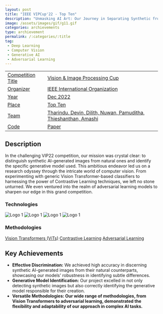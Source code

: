 ```yaml
---
layout: post
title: "IEEE VIPCup'22 - Top Ten"
description: "Unmasking AI Art: Our Journey in Separating Synthetic from Natural Images."
image: /assets/images/gif/g11.gif
categories: archievements
type: archievement
permalink: /:categories/:title
tag:
 - Deep Learning
 - Computer Vision
 - Generative AI
 - Adversarial Learning
---
```


<div id="main">
	<section id="one">
        <div class="inner no-padding" >
            <div class="table-container">
            <table>
                <tr>
                    <td class="first-column"><a href="#" class="special small disable">Competition Title</a></td>
                    <td class="second-column"><a href="#" class="small disable">Vision & Image Processing Cup</a></td>
                </tr>
                <tr>
                    <td class="first-column"><a href="#" class="special small disable">Organizer</a></td>
                    <td class="second-column"><a href="#" class="small disable">IEEE International Organization</a></td>
                </tr>
                <tr>
                    <td class="first-column"><a href="#" class="special small disable">Year</a></td>
                    <td class="second-column"><a href="#" class="small disable">Dec 2022</a></td>
                </tr>
                <tr>
                    <td class="first-column"><a href="#" class="special small disable">Place</a></td>
                    <td class="second-column"><a href="#" class="small disable">Top Ten</a></td>
                </tr>
                <tr>
                    <td class="first-column"><a href="#" class="special small disable">Team</a></td>
                    <td class="second-column"><a href="#" class="small disable">Tharindu, Devin, Dilith, Nuwan, Pamuditha, Thieshanthan, Amashi</a></td>
                </tr>
                <tr>
                    <td class="first-column"><a href="https://github.com/BoTZ-TND/VIPCup-2022" class="button special small"><i class="fab fa-github"></i> Code</a></td>
                    <td class="second-column"><a href="#" class="button special small disable"><i class="fa fa-file-pdf-o"></i> Paper</a></td>
                </tr>
            </table>
            </div>
        </div>
    </section>
	<section id='second'>
		<div class="inner no-padding">
			<div>
				<h2>Description</h2>
				<p> In the challenging VIP22 competition, our mission was crystal clear: to distinguish synthetic AI-generated images from natural ones and identify the specific generative model used. This ambitious endeavor led us on a research odyssey through the intricate world of computer vision. From experimenting with generic Vision Transformer-based classifiers to harnessing the power of Contrastive Learning techniques, we left no stone unturned. We even ventured into the realm of adversarial learning models to sharpen our edge in this grand competition.</p>
			</div>
			<div class="row">
				<div class="6u 12u$(small)">
					<h3>Technologies</h3>
					<div class='logos-container'>
						<img src="{% link /assets/images/logos/python.png %}" alt="Logo 1" class="logos">
						<img src="{% link /assets/images/logos/PyTorch.png %}" alt="Logo 1" class="logos">
						<img src="{% link /assets/images/logos/keras.png %}" alt="Logo 1" class="logos">
						<img src="{% link /assets/images/logos/tensorflow.png %}" alt="Logo 1" class="logos">
					</div>
				</div>
				<div class="6u$ 12u$(small) ">
					<h3>Methodologies</h3>
					<p>
                        <a href="#" class="button small disable">Vision Transformers (ViTs)</a>
                        <a href="#" class="button small disable">Contrastive Learning</a>
                        <a href="#" class="button small disable">Adversarial Learning</a>
                    </p>
				</div>
			</div>
		</div>
	</section>
	<section id='third'>
		<div class="inner no-padding">
			<div>
				<h2>Key Achievements</h2>
                <ul class='fa-ul'>
                    <li><i class="fa-li fa fa-check-square"></i><b>Effective Discrimination:</b> We achieved high accuracy in discerning synthetic AI-generated images from their natural counterparts, showcasing our models' robustness in identifying subtle differences.</li>
                    <li><i class="fa-li fa fa-check-square"></i><b>Generative Model Identification:</b> Our project excelled in not only detecting synthetic images but also correctly identifying the generative model responsible for their creation.</li>
                    <li><i class="fa-li fa fa-check-square"></i><b>Versatile Methodologies: Our wide range of methodologies, from Vision Transformers to adversarial learning, demonstrated the flexibility and adaptability of our approach in complex AI tasks.</b></li>
                </ul>
			</div>
		</div>
	</section>
</div>

